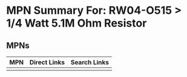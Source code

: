 



# MPN Summary For: RW04-O515 > 1/4 Watt 5.1M Ohm Resistor

## MPNs
  

|MPN|Direct Links|Search Links|
| :--- | :--- | :--- |
||||
